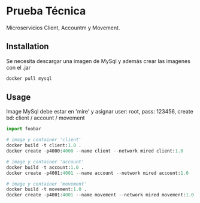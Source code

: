 # Prueba Técnica

Microservicios Client, Accountm y Movement.

## Installation

Se necesita descargar una imagen de MySql y además crear las imagenes con el .jar   

```bash
docker pull mysql
```

## Usage

Image MySql debe estar en 'mire' y asignar user: root, pass: 123456, create bd: client / account / movement

```python
import foobar

# image y container 'client'
docker build -t client:1.0 .
docker create -p4000:4000 --name client --network mired client:1.0

# image y container 'account'
docker build -t account:1.0 .
docker create -p4001:4001 --name account --network mired account:1.0

# image y container 'movement'
docker build -t movement:1.0 .
docker create -p4001:4001 --name movement --network mired movement:1.0

